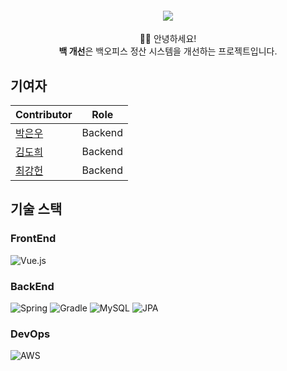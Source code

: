 <h4 align="center">
 <img src="https://user-images.githubusercontent.com/50124623/198869540-d6afaa80-615a-454e-b5d6-993419d55add.png"/>
</h4>

<p align="center">
👋🏻 안녕하세요! <br>
<b>백 개선</b>은 백오피스 정산 시스템을 개선하는 프로젝트입니다.
<p/>

## 기여자
| Contributor                             | Role |
| ----------------------------------------| --------- | 
| [박은우](https://github.com/ieunune)     | Backend   | 
| [김도희](https://github.com/Slowth-KIM)  | Backend   |
| [최강헌](https://github.com/choikangheon)| Backend   |


## 기술 스택 
### FrontEnd
![Vue.js](https://img.shields.io/badge/vuejs-%2335495e.svg?style=for-the-badge&logo=vuedotjs&logoColor=%234FC08D)
### BackEnd
![Spring](https://img.shields.io/badge/spring-%236DB33F.svg?style=for-the-badge&logo=spring&logoColor=white)
![Gradle](https://img.shields.io/badge/Gradle-02303A.svg?style=for-the-badge&logo=Gradle&logoColor=white)
![MySQL](https://img.shields.io/badge/mysql-%2300f.svg?style=for-the-badge&logo=mysql&logoColor=white)
![JPA](https://img.shields.io/badge/JPA-green?style=for-the-badge&logo=)
### DevOps
![AWS](https://img.shields.io/badge/AWS-%23FF9900.svg?style=for-the-badge&logo=amazon-aws&logoColor=white)

<!--
## 프로젝트 구조
```
🌏Client 🌍
├─src
│ ├─assets (이미지, 폰트 등)
│ ├─frontDB (front 가공 DB)
│ ├─components (컴포넌트)
│ ├─pages (페이지)
│ ├─lib (기타 라이브러리)
│ ├─utils (공통 유틸 함수)
│ ├─index.vue
│ ├─index.html
│ └─App.vue
├─webpack.config.js
├─package.json
└─jsconfig.json

🌏Server 🌍
├── main
│ ├─BankOffice
│ │ ├─aop
│ │ ├─config
│ │ │ ├─security
│ │ │ ├─websocket
│ │ ├─controller
│ │ ├─dto
│ │ ├─entity
│ │ ├─repositoriy
│ │ ├─response
│ │ ├─service
│ │ └─util

🌏Batch 🌍
```
-->

<!--


**Here are some ideas to get you started:**

🙋‍♀️ A short introduction - what is your organization all about?
🌈 Contribution guidelines - how can the community get involved?
👩‍💻 Useful resources - where can the community find your docs? Is there anything else the community should know?
🍿 Fun facts - what does your team eat for breakfast?
🧙 Remember, you can do mighty things with the power of [Markdown](https://docs.github.com/github/writing-on-github/getting-started-with-writing-and-formatting-on-github/basic-writing-and-formatting-syntax)
-->
